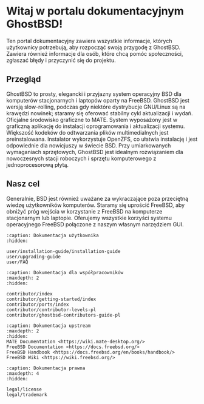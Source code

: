 Witaj w portalu dokumentacyjnym GhostBSD!
=========================================

Ten portal dokumentacyjny zawiera wszystkie informacje, których użytkownicy potrzebują, aby rozpocząć swoją przygodę z GhostBSD. Zawiera również informacje dla osób, które chcą pomóc społeczności, zgłaszać błędy i przyczynić się do projektu.

## Przegląd

GhostBSD to prosty, elegancki i przyjazny system operacyjny BSD dla komputerów stacjonarnych i laptopów oparty na FreeBSD. GhostBSD jest wersją slow-rolling, podczas gdy niektóre dystrybucje GNU/Linux są na krawędzi nowinek; staramy się oferować stabilny cykl aktualizacji i wydań. Oficjalne środowisko graficzne to MATE. System wyposażony jest w graficzną aplikację do instalacji oprogramowania i aktualizacji systemu. Większość kodeków do odtwarzania plików multimedialnych jest preinstalowana. Instalator wykorzystuje OpenZFS, co ułatwia instalację i jest odpowiednie dla nowicjuszy w świecie BSD. Przy umiarkowanych wymaganiach sprzętowych, GhostBSD jest idealnym rozwiązaniem dla nowoczesnych stacji roboczych i sprzętu komputerowego z jednoprocesorową płytą.

## Nasz cel

Generalnie, BSD jest również uważane za wykraczające poza przeciętną wiedzę użytkowników komputerów. Staramy się uprościć FreeBSD, aby obniżyć próg wejścia w korzystanie z FreeBSD na komputerze stacjonarnym lub laptopie. Oferujemy wszystkie korzyści systemu operacyjnego FreeBSD połączone z naszym własnym narzędziem GUI.

```{toctree}
:caption: Dokumentacja użytkownika
:hidden:

user/installation-guide/installation-guide
user/upgrading-guide
user/FAQ
```


```{toctree}
:caption: Dokumentacja dla współpracowników
:maxdepth: 2
:hidden:

contributor/index
contributor/getting-started/index
contributor/ports/index
contributor/contributor-levels-pl
contributor/ghostbsd-contributors-guide-pl
```


```{toctree}
:caption: Dokumentacja upstream
:maxdepth: 2
:hidden:
MATE Documentation <https://wiki.mate-desktop.org/>
FreeBSD Documentation <https://docs.freebsd.org/>
FreeBSD Handbook <https://docs.freebsd.org/en/books/handbook/>
FreeBSD Wiki <https://wiki.freebsd.org/>
```


```{toctree}
:caption: Dokumentacja prawna
:maxdepth: 4
:hidden:

legal/license
legal/trademark
```
